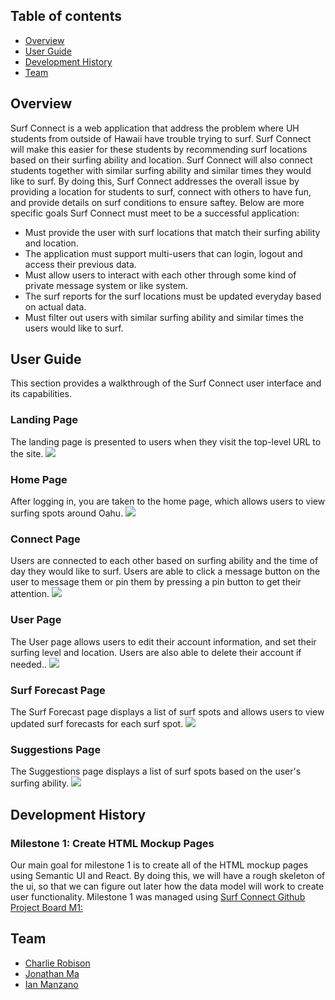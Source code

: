 ## Table of contents

* [Overview](#overview)
* [User Guide](#user-guide)
* [Development History](#development-history)
* [Team](#team)

## Overview

Surf Connect is a web application that address the problem where UH students from outside of Hawaii have trouble trying to surf. Surf Connect will make this easier for these students by recommending surf locations based on their surfing ability and location. Surf Connect will also connect students together with similar surfing ability and similar times they would like to surf. By doing this, Surf Connect addresses the overall issue by providing a location for students to surf, connect with others to have fun, and provide details on surf conditions to ensure saftey. Below are more specific goals Surf Connect must meet to be a successful application:

* Must provide the user with surf locations that match their surfing ability and location.
* The application must support multi-users that can login, logout and access their previous data.
* Must allow users to interact with each other through some kind of private message system or like system.
* The surf reports for the surf locations must be updated everyday based on actual data.
* Must filter out users with similar surfing ability and similar times the users would like to surf.

## User Guide
This section provides a walkthrough of the Surf Connect user interface and its capabilities.

### Landing Page
The landing page is presented to users when they visit the top-level URL to the site.
<img src="images/Landing-Page-Mockup.png" >

### Home Page
After logging in, you are taken to the home page, which allows users to view surfing spots around Oahu.
<img src="images/Home-Page-Mockup.png" >

### Connect Page
Users are connected to each other based on surfing ability and the time of day they would like to surf. Users are able to click a message button on the user to message them or pin them by pressing a pin button to get their attention.
<img src="images/Connect-Page.png" >

### User Page
The User page allows users to edit their account information, and set their surfing level and location. Users are also able to delete their account if needed..
<img src="images/user-mockup.png" >

### Surf Forecast Page
The Surf Forecast page displays a list of surf spots and allows users to view updated surf forecasts for each surf spot.
<img src="images/forecast-mockup.png" >

### Suggestions Page
The Suggestions page displays a list of surf spots based on the user's surfing ability.
<img src="images/Suggestion-Mockup_page.png">

## Development History

### Milestone 1: Create HTML Mockup Pages
Our main goal for milestone 1 is to create all of the HTML mockup pages using Semantic UI and React. By doing this, we will have a rough skeleton of the ui, so that we can figure out later how the data model will work to create user functionality.
Milestone 1 was managed using [Surf Connect Github Project Board M1:](https://github.com/surf-connect/surf-connect/projects/1)

## Team
* [Charlie Robison](https://charlie-robison.github.io/)
* [Jonathan Ma](https://jonathan-ma.github.io/)
* [Ian Manzano](https://ianbm.github.io/)
